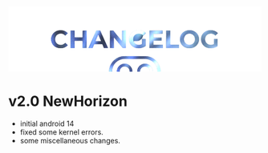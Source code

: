 <img src="https://raw.githubusercontent.com/DroidX-UI-Devices/Official_Devices/13/banners/changelogs.png" />

# v2.0 NewHorizon

- initial android 14 
- fixed some kernel errors.
- some miscellaneous changes.
